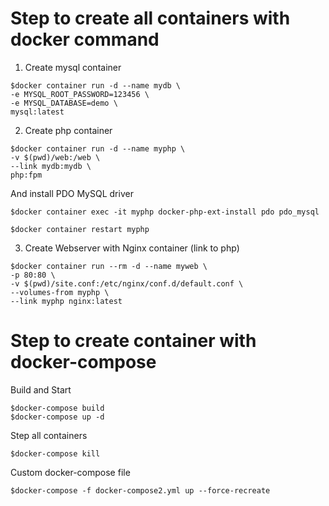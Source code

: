 # Step to create all containers with docker command

1. Create mysql container
```
$docker container run -d --name mydb \
-e MYSQL_ROOT_PASSWORD=123456 \
-e MYSQL_DATABASE=demo \
mysql:latest
```

2. Create php container
```
$docker container run -d --name myphp \
-v $(pwd)/web:/web \
--link mydb:mydb \
php:fpm
```

And install PDO MySQL driver
```
$docker container exec -it myphp docker-php-ext-install pdo pdo_mysql

$docker container restart myphp
```

3. Create Webserver with Nginx container (link to php)
```
$docker container run --rm -d --name myweb \
-p 80:80 \
-v $(pwd)/site.conf:/etc/nginx/conf.d/default.conf \
--volumes-from myphp \
--link myphp nginx:latest
```

# Step to create container with docker-compose

Build and Start
```
$docker-compose build
$docker-compose up -d
```

Step all containers
```
$docker-compose kill
```

Custom docker-compose file
```
$docker-compose -f docker-compose2.yml up --force-recreate

```
